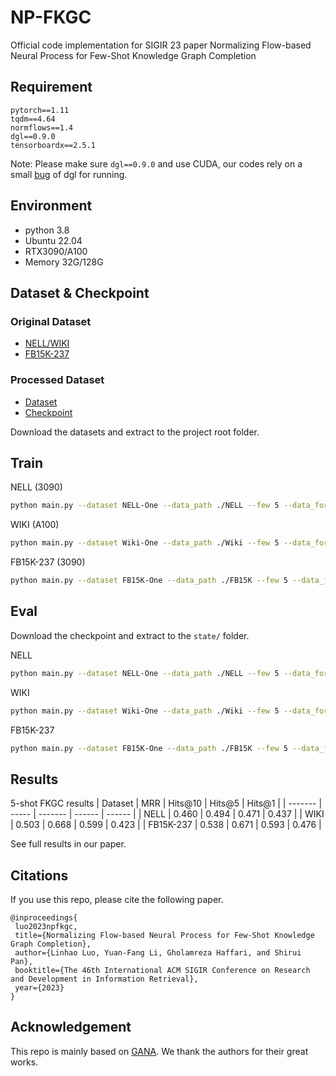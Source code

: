 # NP-FKGC
Official code implementation for SIGIR 23 paper Normalizing Flow-based Neural Process for Few-Shot Knowledge Graph Completion
## Requirement
```
pytorch==1.11
tqdm==4.64
normflows==1.4
dgl==0.9.0
tensorboardx==2.5.1
```
Note: Please make sure `dgl==0.9.0` and use CUDA, our codes rely on a small [bug](https://github.com/dmlc/dgl/issues/4512#issuecomment-1250642930) of dgl for running.

## Environment
* python 3.8
* Ubuntu 22.04
* RTX3090/A100
* Memory 32G/128G

## Dataset & Checkpoint
### Original Dataset
* [NELL/WIKI](https://github.com/xwhan/One-shot-Relational-Learning)
* [FB15K-237](https://github.com/SongW-SW/REFORM)
### Processed Dataset
* [Dataset](https://drive.google.com/drive/u/0/folders/1vN1AMapGZaUnQ4c7gPiBmO_nB6vvhj1c)
* [Checkpoint](https://drive.google.com/drive/u/0/folders/1gpHkQDgr5KzAXptl_fa1pATvk__prYUc)

Download the datasets and extract to the project root folder.  

## Train
NELL (3090)
```bash
python main.py --dataset NELL-One --data_path ./NELL --few 5 --data_form Pre-Train --prefix np_rgcn_attn_planar_nellone_5shot_intrain --device 0 --batch_size 128 --flow Planar --g_batch 1024
```

WIKI (A100)
```bash
python main.py --dataset Wiki-One --data_path ./Wiki --few 5 --data_form Pre-Train --prefix np_rgcn_attn_planar_wiki_5shot_intrain_g_batch_1024_eval_8 --device 0 --batch_size 64 --flow Planar -dim 50 --g_batch 1024 --eval_batch 8 --eval_epoch 4000
```

FB15K-237 (3090)
```bash
python main.py --dataset FB15K-One --data_path ./FB15K --few 5 --data_form Pre-Train --prefix np_rgcn_attn_planar_fb15k_5shot_intrain --device 0 --batch_size 128 --flow Planar --g_batch 1024 --eval_batch_size 128 --K 14
```

## Eval
Download the checkpoint and extract to the `state/` folder.

NELL
```bash
python main.py --dataset NELL-One --data_path ./NELL --few 5 --data_form Pre-Train --prefix np_rgcn_attn_planar_nellone_5shot_intrain_0.46 --device 0 --batch_size 128 --flow Planar --g_batch 1024 --step test
```

WIKI
```bash
python main.py --dataset Wiki-One --data_path ./Wiki --few 5 --data_form Pre-Train --prefix np_rgcn_attn_planar_wiki_5shot_intrain_g_batch_1024_eval_8_0.503 --device 0 --batch_size 64 --flow Planar -dim 50 --g_batch 1024 --eval_batch 8 --eval_epoch 4000 --step test
```

FB15K-237
```bash
python main.py --dataset FB15K-One --data_path ./FB15K --few 5 --data_form Pre-Train --prefix np_rgcn_attn_planar_fb15k_5shot_intrain_0.536 --device 0 --batch_size 128 --flow Planar --g_batch 1024 --eval_batch_size 128 --K 14 --step test
```

## Results
5-shot FKGC results
| Dataset | MRR   | Hits@10 | Hits@5 | Hits@1 |
| ------- | ----- | ------- | ------ | ------ |
| NELL    | 0.460 | 0.494   | 0.471  | 0.437  |
| WIKI    | 0.503 | 0.668   | 0.599  | 0.423  |
| FB15K-237   | 0.538 | 0.671   | 0.593  | 0.476  |

See full results in our paper.

## Citations
If you use this repo, please cite the following paper.
```
@inproceedings{
 luo2023npfkgc,
 title={Normalizing Flow-based Neural Process for Few-Shot Knowledge Graph Completion},
 author={Linhao Luo, Yuan-Fang Li, Gholamreza Haffari, and Shirui Pan},
 booktitle={The 46th International ACM SIGIR Conference on Research and Development in Information Retrieval},
 year={2023}
}
```

## Acknowledgement
This repo is mainly based on [GANA](https://github.com/ngl567/GANA-FewShotKGC). We thank the authors for their great works.
